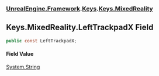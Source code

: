 ### [UnrealEngine.Framework](./UnrealEngine-Framework.md 'UnrealEngine.Framework').[Keys](./Keys.md 'UnrealEngine.Framework.Keys').[Keys.MixedReality](./Keys-MixedReality.md 'UnrealEngine.Framework.Keys.MixedReality')
## Keys.MixedReality.LeftTrackpadX Field
  
```csharp
public const LeftTrackpadX;
```
#### Field Value
[System.String](https://docs.microsoft.com/en-us/dotnet/api/System.String 'System.String')  
